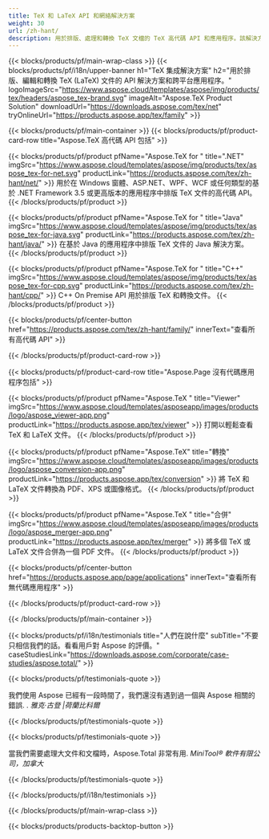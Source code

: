 ```yaml
---
title: TeX 和 LaTeX API 和網絡解決方案
weight: 30
url: /zh-hant/
description: 用於排版、處理和轉換 TeX 文檔的 TeX 高代碼 API 和應用程序。該解決方案還支持 PDF、EPS、SVG 和大多數圖像格式作為輸出格式。
---
```


{{< blocks/products/pf/main-wrap-class >}}
{{< blocks/products/pf/i18n/upper-banner h1="TeX 集成解決方案" h2="用於排版、編輯和轉換 TeX (LaTeX) 文件的 API 解決方案和跨平台應用程序。" logoImageSrc="https://www.aspose.cloud/templates/aspose/img/products/tex/headers/aspose_tex-brand.svg" imageAlt="Aspose.TeX Product Solution" downloadUrl="https://downloads.aspose.com/tex/net" tryOnlineUrl="https://products.aspose.app/tex/family" >}}

{{< blocks/products/pf/main-container >}}
{{< blocks/products/pf/product-card-row title="Aspose.TeX 高代碼 API 包括" >}}

{{< blocks/products/pf/product pfName="Aspose.TeX for " title=".NET" imgSrc="https://www.aspose.cloud/templates/aspose/img/products/tex/aspose_tex-for-net.svg" productLink="https://products.aspose.com/tex/zh-hant/net/" >}}
用於在 Windows 窗體、ASP.NET、WPF、WCF 或任何類型的基於 .NET Framework 3.5 或更高版本的應用程序中排版 TeX 文件的高代碼 API。
{{< /blocks/products/pf/product >}}

{{< blocks/products/pf/product pfName="Aspose.TeX for " title="Java" imgSrc="https://www.aspose.cloud/templates/aspose/img/products/tex/aspose_tex-for-java.svg" productLink="https://products.aspose.com/tex/zh-hant/java/" >}}
在基於 Java 的應用程序中排版 TeX 文件的 Java 解決方案。
{{< /blocks/products/pf/product >}}

{{< blocks/products/pf/product pfName="Aspose.TeX for " title="C++" imgSrc="https://www.aspose.cloud/templates/aspose/img/products/tex/aspose_tex-for-cpp.svg" productLink="https://products.aspose.com/tex/zh-hant/cpp/" >}}
C++ On Premise API 用於排版 TeX 和轉換文件。
{{< /blocks/products/pf/product >}}

{{< blocks/products/pf/center-button href="https://products.aspose.com/tex/zh-hant/family/" innerText="查看所有高代碼 API" >}}

{{< /blocks/products/pf/product-card-row >}}

{{< blocks/products/pf/product-card-row title="Aspose.Page 沒有代碼應用程序包括" >}}

{{< blocks/products/pf/product pfName="Aspose.TeX " title="Viewer" imgSrc="https://www.aspose.cloud/templates/asposeapp/images/products/logo/aspose_viewer-app.png" productLink="https://products.aspose.app/tex/viewer" >}}
打開以輕鬆查看 TeX 和 LaTeX 文件。
{{< /blocks/products/pf/product >}}

{{< blocks/products/pf/product pfName="Aspose.TeX" title="轉換" imgSrc="https://www.aspose.cloud/templates/asposeapp/images/products/logo/aspose_conversion-app.png" productLink="https://products.aspose.app/tex/conversion" >}}
將 TeX 和 LaTeX 文件轉換為 PDF、XPS 或圖像格式。
{{< /blocks/products/pf/product >}}

{{< blocks/products/pf/product pfName="Aspose.TeX " title="合併" imgSrc="https://www.aspose.cloud/templates/asposeapp/images/products/logo/aspose_merger-app.png" productLink="https://products.aspose.app/tex/merger" >}}
將多個 TeX 或 LaTeX 文件合併為一個 PDF 文件。
{{< /blocks/products/pf/product >}}

{{< blocks/products/pf/center-button href="https://products.aspose.app/page/applications" innerText="查看所有無代碼應用程序" >}}

{{< /blocks/products/pf/product-card-row >}}

{{< /blocks/products/pf/main-container >}}

{{< blocks/products/pf/i18n/testimonials title="人們在說什麼" subTitle="不要只相信我們的話。看看用戶對 Aspose 的評價。" caseStudiesLink="https://downloads.aspose.com/corporate/case-studies/aspose.total/" >}}

{{< blocks/products/pf/testimonials-quote >}}
<p class="first">
 我們使用 Aspose 已經有一段時間了，我們還沒有遇到過一個與 Aspose 相關的錯誤. .
 <em>
  雅克·古登 |荷蘭比科爾
 </em>
</p>

{{< /blocks/products/pf/testimonials-quote >}}

{{< blocks/products/pf/testimonials-quote >}}
<p class="second">
 當我們需要處理大文件和文檔時，Aspose.Total 非常有用.
 <em>
  MiniTool® 軟件有限公司，加拿大
 </em>
</p>

{{< /blocks/products/pf/testimonials-quote >}}

{{< /blocks/products/pf/i18n/testimonials >}}

{{< /blocks/products/pf/main-wrap-class >}}

{{< blocks/products/products-backtop-button >}}
